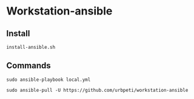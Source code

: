 # Workstation-ansible

## Install

```
install-ansible.sh
```

## Commands

```
sudo ansible-playbook local.yml 
```
```
sudo ansible-pull -U https://github.com/urbpeti/workstation-ansible
```
